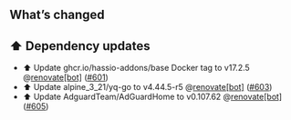 ## What’s changed

## ⬆️ Dependency updates

- ⬆️ Update ghcr.io/hassio-addons/base Docker tag to v17.2.5 @[renovate[bot]](https://github.com/apps/renovate) ([#601](https://github.com/hassio-addons/addon-adguard-home/pull/601))
- ⬆️ Update alpine_3_21/yq-go to v4.44.5-r5 @[renovate[bot]](https://github.com/apps/renovate) ([#603](https://github.com/hassio-addons/addon-adguard-home/pull/603))
- ⬆️ Update AdguardTeam/AdGuardHome to v0.107.62 @[renovate[bot]](https://github.com/apps/renovate) ([#605](https://github.com/hassio-addons/addon-adguard-home/pull/605))
